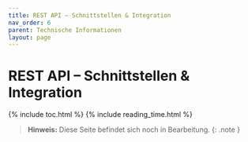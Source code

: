 ```yaml
---
title: REST API – Schnittstellen & Integration
nav_order: 6
parent: Technische Informationen
layout: page
---
```


# REST API – Schnittstellen & Integration
{% include toc.html %}
{% include reading_time.html %}

> **Hinweis:** Diese Seite befindet sich noch in Bearbeitung.
{: .note }
